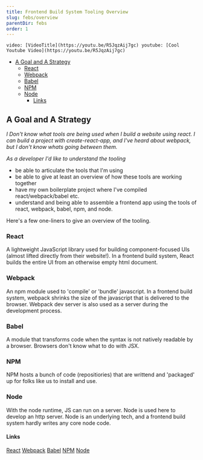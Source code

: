 ```yaml
---
title: Frontend Build System Tooling Overview
slug: febs/overview
parentDir: febs
order: 1
---
```


`video: [VideoTitle](https://youtu.be/R5JqzAij7gc) youtube: [Cool Youtube Video](https://youtu.be/R5JqzAij7gc)`

- [A Goal and A Strategy](#a-goal-and-a-strategy)
  - [React](#react)
  - [Webpack](#webpack)
  - [Babel](#babel)
  - [NPM](#npm)
  - [Node](#node)
    - [Links](#links)

## A Goal and A Strategy

_I Don't know what tools are being used when I build a website using react. I can build a project with create-react-app, and I've heard about webpack, but I don't know whats going between them._

_As a developer I'd like to understand the tooling_

- be able to articulate the tools that I'm using
- be able to give at least an overview of how these tools are working together
- have my own boilerplate project where I've compiled react/webpack/babel etc.
- understand and being able to assemble a frontend app using the tools of react, webpack, babel, npm, and node.

Here's a few one-liners to give an overview of the tooling.

### React

A lightweight JavaScript library used for building component-focused UIs (almost lifted directly from their website!). In a frontend build system, React builds the entire UI from an otherwise empty html document.

### Webpack

An npm module used to 'compile' or 'bundle' javascript. In a frontend build system, webpack shrinks the size of the javascript that is delivered to the browser. Webpack dev server is also used as a server during the development process.

### Babel

A module that transforms code when the syntax is not natively readable by a browser. Browsers don't know what to do with JSX.

### NPM

NPM hosts a bunch of code (repositiories) that are writtend and 'packaged' up for folks like us to install and use.

### Node

With the node runtime, JS can run on a server. Node is used here to develop an http server. Node is an underlying tech, and a frontend build system hardly writes any core node code.

#### Links

[React](https://reactjs.org/)
[Webpack](https://webpack.js.org/)
[Babel](https://babeljs.io/)
[NPM](https://www.npmjs.com/)
[Node](https://nodejs.org/en/)
